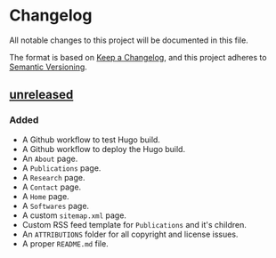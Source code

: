 # Changelog

All notable changes to this project will be documented in this file.

The format is based on [Keep a Changelog](https://keepachangelog.com/en/1.1.0/),
and this project adheres to [Semantic Versioning](https://semver.org/spec/v2.0.0.html).

## [unreleased]

### Added

- A Github workflow to test Hugo build.
- A Github workflow to deploy the Hugo build.
- An `About` page.
- A `Publications` page.
- A `Research` page.
- A `Contact` page.
- A `Home` page.
- A `Softwares` page.
- A custom `sitemap.xml` page.
- Custom RSS feed template for `Publications` and it's children.
- An `ATTRIBUTIONS` folder for all copyright and license issues.
- A proper `README.md` file.

[unreleased]: https://github.com/SayantanMajumdar/sayantanmajumdar.github.io/compare/main...HEAD